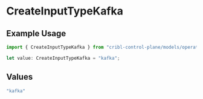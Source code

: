 # CreateInputTypeKafka

## Example Usage

```typescript
import { CreateInputTypeKafka } from "cribl-control-plane/models/operations";

let value: CreateInputTypeKafka = "kafka";
```

## Values

```typescript
"kafka"
```